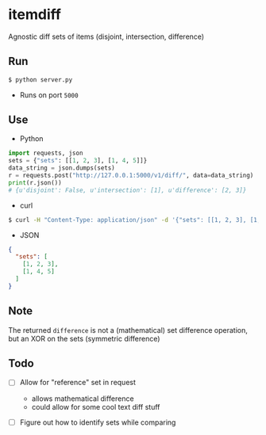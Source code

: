 itemdiff
========

Agnostic diff sets of items (disjoint, intersection, difference)

Run
----
```bash
$ python server.py
```
- Runs on port `5000`

Use
----

- Python
```python
import requests, json
sets = {"sets": [[1, 2, 3], [1, 4, 5]]}
data_string = json.dumps(sets)
r = requests.post("http://127.0.0.1:5000/v1/diff/", data=data_string)
print(r.json())
# {u'disjoint': False, u'intersection': [1], u'difference': [2, 3]}
```

- curl
```bash
$ curl -H "Content-Type: application/json" -d '{"sets": [[1, 2, 3], [1, 4, 5]]}' http://127.0.0.1:5000/v1/diff/
```

- JSON
```json
{
  "sets": [
    [1, 2, 3], 
    [1, 4, 5]
  ]
}
```


Note
----
The returned `difference` is not a (mathematical) set difference operation, but an XOR on the sets (symmetric difference)

Todo
----
- [ ] Allow for "reference" set in request
	- allows mathematical difference
	- could allow for some cool text diff stuff
- [ ] Figure out how to identify sets while comparing

